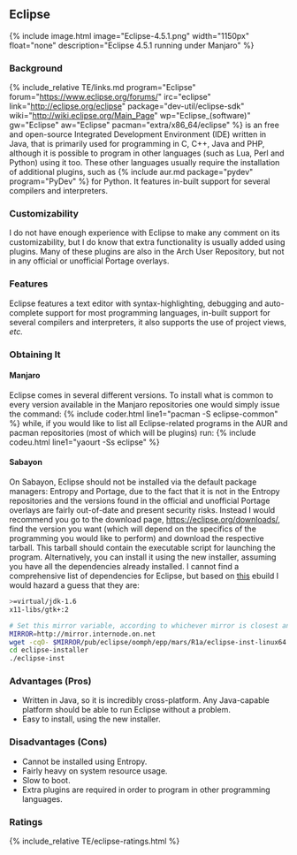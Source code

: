 ## Eclipse
{% include image.html image="Eclipse-4.5.1.png" width="1150px" float="none" description="Eclipse 4.5.1 running under Manjaro" %}

### Background
{% include_relative TE/links.md program="Eclipse" forum="https://www.eclipse.org/forums/" irc="eclipse" link="http://eclipse.org/eclipse" package="dev-util/eclipse-sdk" wiki="http://wiki.eclipse.org/Main_Page" wp="Eclipse_(software)" gw="Eclipse" aw="Eclipse" pacman="extra/x86_64/eclipse" %} is an free and open-source Integrated Development Environment (IDE) written in Java, that is primarily used for programming in C, C++, Java and PHP, although it is possible to program in other languages (such as Lua, Perl and Python) using it too. These other languages usually require the installation of additional plugins, such as {% include aur.md package="pydev" program="PyDev" %} for Python. It features in-built support for several compilers and interpreters.

### Customizability
I do not have enough experience with Eclipse to make any comment on its customizability, but I do know that extra functionality is usually added using plugins. Many of these plugins are also in the Arch User Repository, but not in any official or unofficial Portage overlays.

### Features
Eclipse features a text editor with syntax-highlighting, debugging and auto-complete support for most programming languages, in-built support for several compilers and interpreters, it also supports the use of project views, *etc.*

### Obtaining It
#### Manjaro
Eclipse comes in several different versions. To install what is common to every version available in the Manjaro repositories one would simply issue the command:
{% include coder.html line1="pacman -S eclipse-common" %}
while, if you would like to list all Eclipse-related programs in the AUR and pacman repositories (most of which will be plugins) run:
{% include codeu.html line1="yaourt -Ss eclipse" %}

#### Sabayon
On Sabayon, Eclipse should not be installed via the default package managers: Entropy and Portage, due to the fact that it is not in the Entropy repositories and the versions found in the official and unofficial Portage overlays are fairly out-of-date and present security risks. Instead I would recommend you go to the download page, https://eclipse.org/downloads/, find the version you want (which will depend on the specifics of the programming you would like to perform) and download the respective tarball. This tarball should contain the executable script for launching the program. Alternatively, you can install it using the new installer, assuming you have all the dependencies already installed. I cannot find a comprehensive list of dependencies for Eclipse, but based on [this](http://gpo.zugaina.org/AJAX/Ebuild/13519201/View) ebuild I would hazard a guess that they are:
```bash
>=virtual/jdk-1.6
x11-libs/gtk+:2
```

```bash
# Set this mirror variable, according to whichever mirror is closest and best for you
MIRROR=http://mirror.internode.on.net
wget -cqO- $MIRROR/pub/eclipse/oomph/epp/mars/R1a/eclipse-inst-linux64.tar.gz | tar -xz
cd eclipse-installer
./eclipse-inst
```

### Advantages (Pros)
* Written in Java, so it is incredibly cross-platform. Any Java-capable platform should be able to run Eclipse without a problem.
* Easy to install, using the new installer.

### Disadvantages (Cons)
* Cannot be installed using Entropy.
* Fairly heavy on system resource usage.
* Slow to boot.
* Extra plugins are required in order to program in other programming languages.

### Ratings
{% include_relative TE/eclipse-ratings.html %}
